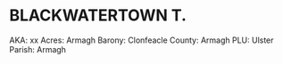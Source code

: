 # BLACKWATERTOWN T.

AKA: xx
Acres: Armagh
Barony: Clonfeacle
County: Armagh
PLU: Ulster
Parish: Armagh